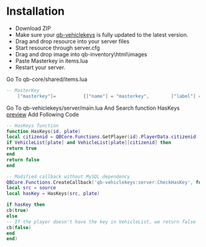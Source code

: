 
# Installation
* Download ZIP
* Make sure your [qb-vehiclekeys](https://github.com/qbcore-framework/qb-vehiclekeys) is fully updated to the latest version.
* Drag and drop resource into your server files
* Start resource through server.cfg
* Drag and drop image into qb-inventory\html\images
* Paste Masterkey in items.lua
* Restart your server.

Go To qb-core/shared/items.lua
```lua
-- MasterKey
 	["masterkey"]=          {["name"] = "masterkey",        ["label"] = "Car Unlocker",			["weight"] = 0, ["type"] = "item",  ["image"] = "masterkey.png",        ["unique"] = true,  ["useable"] = true,["shouldClose"] = true, ["description"] = "A MasterKey For Unlock Any Car"},
```
Go To qb-vehiclekeys/server/main.lua  And Search function HasKeys [preview](https://imgur.com/s7qDxIP)
Add Following Code 
```lua
-- HasKeys function
function HasKeys(id, plate)
local citizenid = QBCore.Functions.GetPlayer(id).PlayerData.citizenid
if VehicleList[plate] and VehicleList[plate][citizenid] then
return true
end
return false
end

-- Modified callback without MySQL dependency
QBCore.Functions.CreateCallback('qb-vehiclekeys:server:CheckHasKey', function(source, cb, plate)
local src = source
local hasKey = HasKeys(src, plate)

if hasKey then
cb(true)
else
-- If the player doesn't have the key in VehicleList, we return false
cb(false)
end
end)
```
